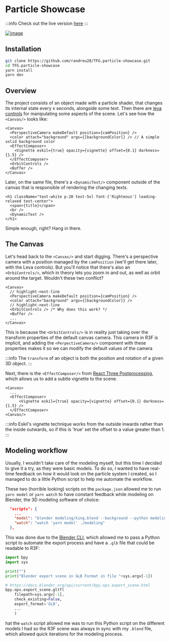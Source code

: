 # Particle Showcase

:::info
Check out the live version [here](https://particle-showcase.vercel.app/)
:::

[![image](/img/particleShowcase.png)](https://particle-showcase.vercel.app/)

## Installation

```bash
git clone https://github.com/randreu28/TFG.particle-showcase.git
cd TFG.particle-showcase
yarn install
yarn dev
```

## Overview

The project consists of an object made with a particle shader, that changes its internal state every x seconds, alongside some text. Then there are [leva controls](https://github.com/pmndrs/leva) for manipulating some aspects of the scene. Let's see how the `<Canvas/>` looks like:

```tsx title="/src/App.tsx"
<Canvas>
  <PerspectiveCamera makeDefault position={camPosition} />
  <color attach="background" args={[backgroundColor]} /> // A simple solid background color
  <EffectComposer>
    <Vignette eskil={true} opacity={vignette} offset={0.1} darkness={1.5} />
  </EffectComposer>
  <OrbitControls />
  <Buffer />
</Canvas>
```

Later, on the same file, there's a `<DynamicText/>` component outside of the canvas that is responsible of rendering the changing texts. 

```tsx
<h1 className="text-white p-20 text-5xl font-['Righteous'] leading-relaxed text-center">
  <span>{title}</span>
  <br />
  <DynamicText />
</h1>
```

Simple enough, right? Hang in there.

## The Canvas

Let's head back to the `<Canvas/>` and start digging. There's a perspective camera with a position managed by the `camPosition` (we'll get there later, with the Leva controls). But you'll notice that there's also an `<OrbiControls/>`, which in theory lets you zoom in and out, as well as orbit around the target. Wouldn't these two conflict?

```tsx title="/src/App.tsx"
<Canvas>
  // highlight-next-line
  <PerspectiveCamera makeDefault position={camPosition} />
  <color attach="background" args={[backgroundColor]} /> 
  // highlight-next-line
  <OrbitControls /> /* Why does this work? */
  <Buffer />
  ...
</Canvas>
```

This is because the `<OrbitControls/>` is in reality just taking over the transform properties of the default canvas camera. This camera in R3F is implicit, and adding the `<PerpectiveCamera/>` component with these properties makes it so we can modify the default values of the camera

:::info
The `transform` of an object is both the position and rotation of a given 3D object.
:::

Next, there is the `<EffectComposer/>` from [React Three Postprocessing](https://docs.pmnd.rs/react-postprocessing/introduction), which allows us to add a subtle vignette to the scene.

```tsx
<Canvas>
  ...
  <EffectComposer>
      <Vignette eskil={true} opacity={vignette} offset={0.1} darkness={1.5} />
  </EffectComposer>
<Canvas/>
```

:::info 
Eskil's vignette technique works from the outside inwards rather
than the inside outwards, so if this is 'true' set the offset
to a value greater than 1.
:::

## Modeling workflow

Usually, I wouldn't take care of the modeling myself, but this time I decided to give it a try, as they were basic models. To do so, I wanted to have real-time feedback on how it would look on the particle system I created, so I managed to do a little Python script to help me automate the workflow.

These two  (horrible looking) scripts on the `package.json` allowed me to run `yarn model` or `yarn watch` to have constant feedback while modeling on Blender, the 3D modeling software of choice:

```json title="package.json"
  "scripts": {
    ...
    "model": "blender modeling/king.blend --background --python modeling/export_glb.py -- public/models/king.glb && blender modeling/lightbulb.blend --background --python modeling/export_glb.py -- public/models/lightbulb.glb && blender modeling/rocket.blend --background --python modeling/export_glb.py -- public/models/rocket.glb",
    "watch": "watch 'yarn model' ./modeling"
  },
```

This was done due to the [Blender CLI](https://docs.blender.org/manual/en/latest/advanced/command_line/index.html), which allowed me to pass a Python script to automate the export process and have a `.glb` file that could be readable to R3F:

```python
import bpy
import sys

print("")
print("Blender export scene in GLB Format in file "+sys.argv[-1])

# https://docs.blender.org/api/current/bpy.ops.export_scene.html
bpy.ops.export_scene.gltf(
    filepath=sys.argv[-1],
    check_existing=False,
    export_format='GLB',
    ...
    )
```
hat the `watch` script allowed me was to run this Python script on the different models I had so the R3F scene was always in sync with my `.blend` file, which allowed quick iterations for the modeling process.